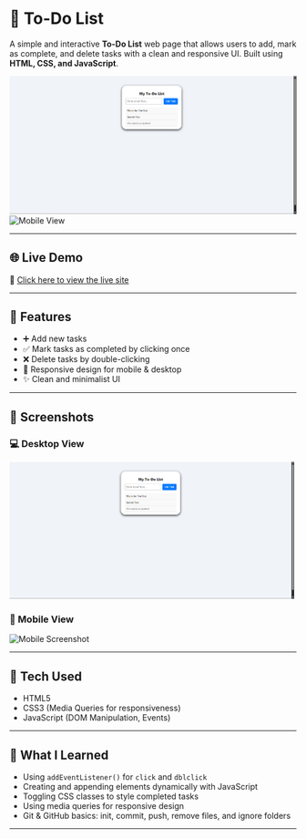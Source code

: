 # 📝 To-Do List

A simple and interactive **To-Do List** web page that allows users to add, mark as complete, and delete tasks with a clean and responsive UI. Built using **HTML, CSS, and JavaScript**.

![Desktop View](./desktop-view.png)
![Mobile View](./mobile-view.jpeg)

---

## 🌐 Live Demo

🔗 [Click here to view the live site](https://suru190.github.io/To-Do-List/)

---

## 🚀 Features

- ➕ Add new tasks
- ✅ Mark tasks as completed by clicking once
- ❌ Delete tasks by double-clicking
- 📱 Responsive design for mobile & desktop
- ✨ Clean and minimalist UI

---

## 📸 Screenshots

### 💻 Desktop View
<img src="./desktop-view.png" alt="Desktop Screenshot" width="500"/>

### 📱 Mobile View
<img src="./mobile-view.jpeg" alt="Mobile Screenshot" width="250"/>

---

## 🔧 Tech Used

- HTML5
- CSS3 (Media Queries for responsiveness)
- JavaScript (DOM Manipulation, Events)

---

## 🧠 What I Learned

- Using `addEventListener()` for `click` and `dblclick`
- Creating and appending elements dynamically with JavaScript
- Toggling CSS classes to style completed tasks
- Using media queries for responsive design
- Git & GitHub basics: init, commit, push, remove files, and ignore folders

---
